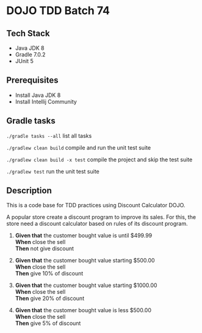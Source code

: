 # DOJO TDD Batch 74

## Tech Stack
- Java JDK 8
- Gradle 7.0.2
- JUnit 5

## Prerequisites
- Install Java JDK 8
- Install Intellij Community

## Gradle tasks
```./gradle tasks --all``` list all tasks

```./gradlew clean build``` compile and run the unit test suite

```./gradlew clean build -x test``` compile the project and skip the test suite

```./gradlew test``` run the unit test suite

## Description
This is a code base for TDD practices using Discount Calculator DOJO.

A popular store create a discount program to improve its sales. For this, the store need a discount calculator based on rules of its discount program.<br/>

1. **Given that** the customer bought value is until $499.99 <br/>
   **When** close the sell <br/>
   **Then** not give discount <br/>

2. **Given that** the customer bought value starting $500.00  <br/>
   **When** close the sell  <br/>
   **Then** give 10% of discount  <br/>

3. **Given that** the customer bought value starting $1000.00 <br/>
   **When** close the sell <br/>
   **Then** give 20% of discount  <br/>

4. **Given that** the customer bought value is less $500.00 <br/>
   **When** close the sell <br/>
   **Then** give 5% of discount  <br/>